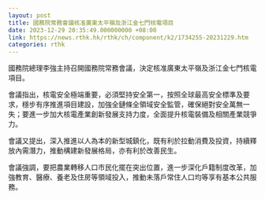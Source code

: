```yaml
---
layout: post
title: 國務院常務會議核准廣東太平嶺及浙江金七門核電項目
date: 2023-12-29 20:35:49.000000000 +08:00
link: https://news.rthk.hk/rthk/ch/component/k2/1734255-20231229.htm
categories: rthk
---
```


國務院總理李強主持召開國務院常務會議，決定核准廣東太平嶺及浙江金七門核電項目。

會議指出，核電安全極端重要，必須堅持安全第一，按照全球最高安全標準及要求，穩步有序推進項目建設，加強全鏈條全領域安全監管，確保絕對安全萬無一失；要進一步加大核電產業創新發展支持力度，全面提升核電裝備及相關產業競爭力。

會議又提出，深入推進以人為本的新型城鎮化，既有利於拉動消費及投資，持續釋放內需潛力，推動構建新發展格局，亦有利於改善民生。

會議強調，要把農業轉移人口市民化擺在突出位置，進一步深化戶籍制度改革，加強教育、醫療、養老及住房等領域投入，推動未落戶常住人口均等享有基本公共服務。
